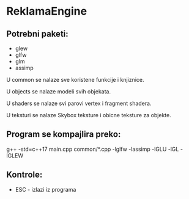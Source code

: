 # ReklamaEngine
## Potrebni paketi:
- glew
- glfw
- glm
- assimp

U common se nalaze sve koristene funkcije i knjiznice.

U objects se nalaze modeli svih objekata.

U shaders se nalaze svi parovi vertex i fragment shadera.

U teksturi se nalaze Skybox teksture i obicne teksture za objekte.

## Program se kompajlira preko:
g++ -std=c++17 main.cpp common/*.cpp -lglfw -lassimp -lGLU -lGL -lGLEW
## Kontrole:
- ESC - izlazi iz programa
